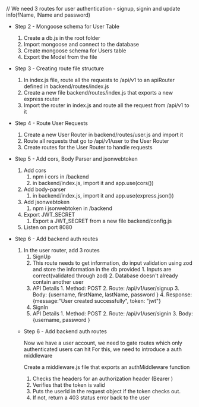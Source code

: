 // We need 3 routes for user authentication - signup, signin and update info(fName, lName and password)

- Step 2 - Mongoose schema for User Table

  1. Create a db.js in the root folder
  2. Import mongoose and connect to the database
  3. Create mongoose schema for Users table
  4. Export the Model from the file

- Step 3 - Creating route file structure

  1. In index.js file, route all the requests to /api/v1 to an apiRouter defined in backend/routes/index.js
  2. Create a new file backend/routes/index.js that exports a new express router
  3. Import the router in index.js and route all the request from /api/v1 to it

- Step 4 - Route User Requests

  1. Create a new User Router in backend/routes/user.js and import it
  2. Route all requests that go to /api/v1/user to the User Router
  3. Create routes for the User Router to handle requests

- Step 5 - Add cors, Body Parser and jsonwebtoken

  1. Add cors
     1. npm i cors in /backend
     2. in backend/index.js, import it and app.use(cors())
  2. Add body-parser
     1. in backend/index.js, import it and app.use(express.json())
  3. Add jsonwebtoken
     1. npm i jsonwebtoken in /backend
  4. Export JWT_SECRET
     1. Export a JWT_SECRET from a new file backend/config.js
  5. Listen on port 8080

- Step 6 - Add backend auth routes

  1. In the user router, add 3 routes
     1. SignUp
       1. This route needs to get information, do input validation using zod and store the information in the db provided
         1. Inputs are correct(validated through zod)
         2. Database doesn't already contain another user
       2. API Details
         1. Method: POST
         2. Route: /api/v1/user/signup
         3. Body: {username, firstName, lastName, password }
         4. Response: {message:"User created successfully", token: "jwt"}
     2. SignIn
       1. API Details
         1. Method: POST
         2. Route: /api/v1/user/signin
         3. Body: {username, password }
  
  - Step 6 - Add backend auth routes

    Now we have a user account, we need to gate routes which only authenticated users can hit
    For this, we need to introduce a auth middleware

    Create a middleware.js file that exports an authMiddleware function
       1. Checks the headers for an authorization header (Bearer <token>)
       2. Verifies that the token is valid
       3. Puts the userId in the request object if the token checks out.
       4. If not, return a 403 status error back to the user  
